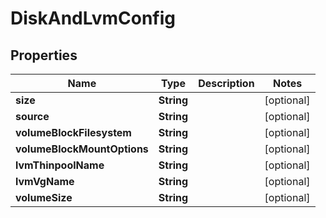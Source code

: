 

# DiskAndLvmConfig

## Properties

Name | Type | Description | Notes
------------ | ------------- | ------------- | -------------
**size** | **String** |  |  [optional]
**source** | **String** |  |  [optional]
**volumeBlockFilesystem** | **String** |  |  [optional]
**volumeBlockMountOptions** | **String** |  |  [optional]
**lvmThinpoolName** | **String** |  |  [optional]
**lvmVgName** | **String** |  |  [optional]
**volumeSize** | **String** |  |  [optional]



